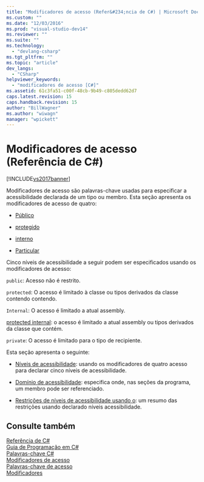 ```yaml
---
title: "Modificadores de acesso (Refer&#234;ncia de C#) | Microsoft Docs"
ms.custom: ""
ms.date: "12/03/2016"
ms.prod: "visual-studio-dev14"
ms.reviewer: ""
ms.suite: ""
ms.technology: 
  - "devlang-csharp"
ms.tgt_pltfrm: ""
ms.topic: "article"
dev_langs: 
  - "CSharp"
helpviewer_keywords: 
  - "modificadores de acesso [C#]"
ms.assetid: 61c3fa51-c00f-48cb-9b49-c805dedd62d7
caps.latest.revision: 15
caps.handback.revision: 15
author: "BillWagner"
ms.author: "wiwagn"
manager: "wpickett"
---
```

# Modificadores de acesso (Refer&#234;ncia de C#)
[!INCLUDE[vs2017banner](../../../csharp/includes/vs2017banner.md)]

Modificadores de acesso são palavras\-chave usadas para especificar a acessibilidade declarada de um tipo ou membro.  Esta seção apresenta os modificadores de acesso de quatro:  
  
-   [Público](../../../csharp/language-reference/keywords/public.md)  
  
-   [protegido](../../../csharp/language-reference/keywords/protected.md)  
  
-   [interno](../../../csharp/language-reference/keywords/internal.md)  
  
-   [Particular](../../../csharp/language-reference/keywords/private.md)  
  
 Cinco níveis de acessibilidade a seguir podem ser especificados usando os modificadores de acesso:  
  
 `public`: Acesso não é restrito.  
  
 `protected`: O acesso é limitado à classe ou tipos derivados da classe contendo contendo.  
  
 `Internal`: O acesso é limitado a atual assembly.  
  
 [protected internal](../../../csharp/programming-guide/classes-and-structs/access-modifiers.md): o acesso é limitado a atual assembly ou tipos derivados da classe que contém.  
  
 `private`: O acesso é limitado para o tipo de recipiente.  
  
 Esta seção apresenta o seguinte:  
  
-   [Níveis de acessibilidade](../../../csharp/language-reference/keywords/accessibility-levels.md): usando os modificadores de quatro acesso para declarar cinco níveis de acessibilidade.  
  
-   [Domínio de acessibilidade](../../../csharp/language-reference/keywords/accessibility-domain.md): especifica onde, nas seções da programa, um membro pode ser referenciado.  
  
-   [Restrições de níveis de acessibilidade usando o](../../../csharp/language-reference/keywords/restrictions-on-using-accessibility-levels.md): um resumo das restrições usando declarado níveis acessibilidade.  
  
## Consulte também  
 [Referência de C\#](../../../csharp/language-reference/index.md)   
 [Guia de Programação em C\#](../../../csharp/programming-guide/index.md)   
 [Palavras\-chave C\#](../../../csharp/language-reference/keywords/index.md)   
 [Modificadores de acesso](../../../csharp/programming-guide/classes-and-structs/access-modifiers.md)   
 [Palavras\-chave de acesso](../../../csharp/language-reference/keywords/access-keywords.md)   
 [Modificadores](../../../csharp/language-reference/keywords/modifiers.md)